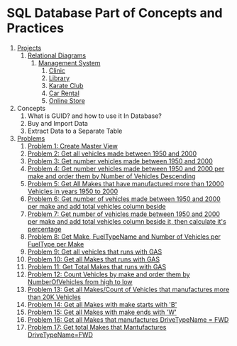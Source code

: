 # SQL Database Part of Concepts and Practices

1. [Projects](src/_1_projects)
    1. [Relational Diagrams](src/_1_projects/_1_1_relational_diagrams)
        1. [Management System](src/_1_projects/_1_1_relational_diagrams/_1_1_1_management_system)
            1. [Clinic](src/_1_projects/_1_1_relational_diagrams/_1_1_1_management_system/Clinic.mmd)
            2. [Library](src/_1_projects/_1_1_relational_diagrams/_1_1_1_management_system/Library.mmd)
            3. [Karate Club](src/_1_projects/_1_1_relational_diagrams/_1_1_1_management_system/KarateClub.mmd)
            4. [Car Rental](src/_1_projects/_1_1_relational_diagrams/_1_1_1_management_system/CarRental.mmd)
            5. [Online Store](src/_1_projects/_1_1_relational_diagrams/_1_1_1_management_system/OnlineStore.mmd)
2. Concepts
    1. What is GUID? and how to use it In Database?
    2. Buy and Import Data
    3. Extract Data to a Separate Table
3. [Problems](src/_2_problems)
    1. [Problem 1: Create Master View](src/_2_problems/_2_1_create_master_view)
    2. [Problem 2: Get all vehicles made between 1950 and 2000](src/_2_problems/_2_2_get_all_vehicles_made_between_1950_and_2000)
    3. [Problem 3: Get number vehicles made between 1950 and 2000](src/_2_problems/_2_3_get_number_vehicles_made_between_1950_and_2000)
    4. [Problem 4: Get number vehicles made between 1950 and 2000 per make and order them by Number of Vehicles Descending](src/_2_problems/_2_4_get_number_vehicles_made_between_1950_and_2000_per_make_and_order_them_by_number_of_vehicles_descending)
    5. [Problem 5: Get All Makes that have manufactured more than 12000 Vehicles in years 1950 to 2000](src/_2_problems/_2_5_get_all_makes_that_have_manufactured_more_than_12000_vehicles_in_years_1950_to_2000)
    6. [Problem 6: Get number of vehicles made between 1950 and 2000 per make and add total vehicles column beside](src/_2_problems/_2_6_get_number_of_vehicles_made_between_1950_and_2000_per_make_and_add_total_vehicles_column_beside)
    7. [Problem 7: Get number of vehicles made between 1950 and 2000 per make and add total vehicles column beside it, then calculate it's percentage](src/_2_problems/_2_7_get_number_of_vehicles_made_between_1950_and_2000_per_make_and_add_total_vehicles_column_beside_it_then_calculate_it_is_percentage)
    8. [Problem 8: Get Make, FuelTypeName and Number of Vehicles per FuelType per Make](src/_2_problems/_2_8_get_make_fuel_type_name_and_number_of_vehicles_per_fuel_type_per_make)
    9. [Problem 9: Get all vehicles that runs with GAS](src/_2_problems/_2_9_get_all_vehicles_that_runs_with_gas)
    10. [Problem 10: Get all Makes that runs with GAS](src/_2_problems/_2_10_get_all_makes_that_runs_with_gas)
    11. [Problem 11: Get Total Makes that runs with GAS](src/_2_problems/_2_11_get_total_makes_that_runs_with_gas)
    12. [Problem 12: Count Vehicles by make and order them by NumberOfVehicles from high to low](src/_2_problems/_2_12_count_vehicles_by_make_and_order_them_by_number_of_vehicles_from_high_to_low)
    13. [Problem 13: Get all Makes/Count of Vehicles that manufactures more than 20K Vehicles](src/_2_problems/_2_13_get_all_makes_and_count_of_vehicles_that_manufactures_more_than_20k_vehicles)
    14. [Problem 14: Get all Makes with make starts with 'B'](src/_2_problems/_2_14_get_all_makes_with_make_starts_with_b)
    15. [Problem 15: Get all Makes with make ends with 'W'](src/_2_problems/_2_15_get_all_makes_with_make_ends_with_w)
    16. [Problem 16: Get all Makes that manufactures DriveTypeName = FWD](src/_2_problems/_2_16_get_all_makes_that_manufactures_drive_type_name_equal_fwd)
    17. [Problem 17: Get total Makes that Mantufactures DriveTypeName=FWD](src/_2_problems/_2_17_get_total_makes_that_mantufactures_drive_type_name_equal_fwd)